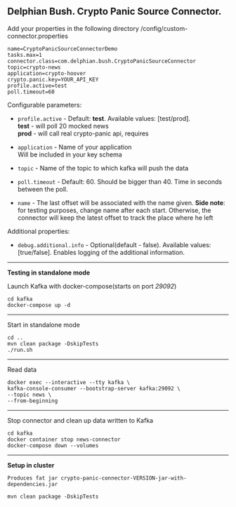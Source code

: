 Delphian Bush. Crypto Panic Source Connector.
-----------------
Add your properties in the following directory /config/custom-connector.properties

    name=CryptoPanicSourceConnectorDemo
    tasks.max=1
    connector.class=com.delphian.bush.CryptoPanicSourceConnector
    topic=crypto-news
    application=crypto-hoover
    crypto.panic.key=YOUR_API_KEY
    profile.active=test
    poll.timeout=60

Configurable parameters:
* `profile.active` - Default: **test**. Available values: [test/prod].  
**test** - will poll 20 mocked news  
**prod** - will call real crypto-panic api, requires 

* `application` - Name of your application  
Will be included in your key schema

* `topic` - Name of the topic to which kafka will push the data  

* `poll.timeout` - Default: 60. Should be bigger than 40. Time in seconds between the poll.

* `name` - The last offset will be associated with the name given. **Side note**: for testing purposes, change name after each start.
Otherwise, the connector will keep the latest offset to track the place where he left

Additional properties:
* `debug.additional.info` - Optional(default - false). Available values: [true/false].
Enables logging of the additional information.


-----
**Testing in standalone mode**

Launch Kafka with docker-compose(starts on port *29092*)

    cd kafka
    docker-compose up -d
-----
Start in standalone mode

    cd ..
    mvn clean package -DskipTests
    ./run.sh

-----
Read data

    docker exec --interactive --tty kafka \
    kafka-console-consumer --bootstrap-server kafka:29092 \
    --topic news \
    --from-beginning

-----

Stop connector and clean up data written to Kafka

    cd kafka
    docker container stop news-connector
    docker-compose down --volumes
-----
**Setup in cluster**

    Produces fat jar crypto-panic-connector-VERSION-jar-with-dependencies.jar

    mvn clean package -DskipTests